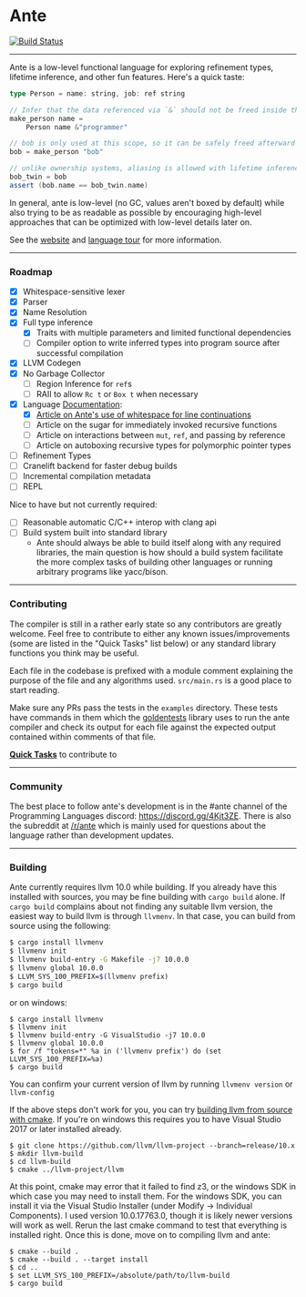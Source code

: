 # Ante

[![Build Status](https://img.shields.io/endpoint.svg?url=https%3A%2F%2Factions-badge.atrox.dev%2Fjfecher%2Fante%2Fbadge&style=flat)](https://actions-badge.atrox.dev/jfecher/ante/goto)

---

Ante is a low-level functional language for exploring refinement types, lifetime inference, and
other fun features. Here's a quick taste:

```scala
type Person = name: string, job: ref string

// Infer that the data referenced via `&` should not be freed inside this function
make_person name =
    Person name &"programmer"

// bob is only used at this scope, so it can be safely freed afterward
bob = make_person "bob"

// unlike ownership systems, aliasing is allowed with lifetime inference
bob_twin = bob
assert (bob.name == bob_twin.name)
```

In general, ante is low-level (no GC, values aren't boxed by default) while also trying to
be as readable as possible by encouraging high-level approaches that can be optimized with
low-level details later on.

See the [website](https://antelang.org) and [language tour](https://antelang.org/docs/language/) for more information.

---

### Roadmap

- [x] Whitespace-sensitive lexer
- [x] Parser
- [x] Name Resolution
- [x] Full type inference
    - [x] Traits with multiple parameters and limited functional dependencies
    - [ ] Compiler option to write inferred types into program source after successful compilation
- [x] LLVM Codegen
- [x] No Garbage Collector
    - [ ] Region Inference for `ref`s
    - [ ] RAII to allow `Rc t` or `Box t` when necessary
- [x] Language [Documentation](https://antelang.org/docs/language/):
    - [x] [Article on Ante's use of whitespace for line continuations](https://antelang.org/docs/language/#line-continuations)
    - [ ] Article on the sugar for immediately invoked recursive functions
    - [ ] Article on interactions between `mut`, `ref`, and passing by reference
    - [ ] Article on autoboxing recursive types for polymorphic pointer types
- [ ] Refinement Types
- [ ] Cranelift backend for faster debug builds
- [ ] Incremental compilation metadata
- [ ] REPL

Nice to have but not currently required:
- [ ] Reasonable automatic C/C++ interop with clang api
- [ ] Build system built into standard library
    - Ante should always be able to build itself along with any required libraries, the main question is how should a build system facilitate the more complex tasks of building other languages or running arbitrary programs like yacc/bison.

---

### Contributing

The compiler is still in a rather early state so any contributors are greatly welcome.
Feel free to contribute to either any known issues/improvements (some are listed in the
"Quick Tasks" list below) or any standard library functions you think may be useful.

Each file in the codebase is prefixed with a module comment explaining the purpose of
the file and any algorithms used. `src/main.rs` is a good place to start reading.

Make sure any PRs pass the tests in the `examples` directory. These tests have commands
in them which the [goldentests](https://github.com/jfecher/golden-tests) library uses
to run the ante compiler and check its output for each file against the expected output
contained within comments of that file.

[**Quick Tasks**](https://github.com/jfecher/ante/issues?q=is%3Aissue+is%3Aopen+label%3A%22good+first+issue%22)
to contribute to

---

### Community

The best place to follow ante's development is in the #ante channel of the Programming Languages discord: https://discord.gg/4Kjt3ZE.
There is also the subreddit at [/r/ante](https://reddit.com/r/ante) which is mainly used for questions about the language rather
than development updates.

---

### Building

Ante currently requires llvm 10.0 while building. If you already have this installed with
sources, you may be fine building with `cargo build` alone. If `cargo build` complains
about not finding any suitable llvm version, the easiest way to build llvm is through `llvmenv`.
In that case, you can build from source using the following:

```bash
$ cargo install llvmenv
$ llvmenv init
$ llvmenv build-entry -G Makefile -j7 10.0.0
$ llvmenv global 10.0.0
$ LLVM_SYS_100_PREFIX=$(llvmenv prefix)
$ cargo build
```

or on windows:

```shell
$ cargo install llvmenv
$ llvmenv init
$ llvmenv build-entry -G VisualStudio -j7 10.0.0
$ llvmenv global 10.0.0
$ for /f "tokens=*" %a in ('llvmenv prefix') do (set LLVM_SYS_100_PREFIX=%a)
$ cargo build
```

You can confirm your current version of llvm by running `llvmenv version`
or `llvm-config`

If the above steps don't work for you, you can try [building llvm from source
with cmake](https://www.llvm.org/docs/CMake.html). If you're on windows this
requires you to have Visual Studio 2017 or later installed already.

```
$ git clone https://github.com/llvm/llvm-project --branch=release/10.x
$ mkdir llvm-build
$ cd llvm-build
$ cmake ../llvm-project/llvm
```

At this point, cmake may error that it failed to find z3, or the windows SDK in
which case you may need to install them. For the windows SDK, you can install it
via the Visual Studio Installer (under Modify -> Individual Components). I used
version 10.0.17763.0, though it is likely newer versions will work as well. Rerun
the last cmake command to test that everything is installed right. Once this is
done, move on to compiling llvm and ante:

```
$ cmake --build .
$ cmake --build . --target install
$ cd ..
$ set LLVM_SYS_100_PREFIX=/absolute/path/to/llvm-build
$ cargo build
```
